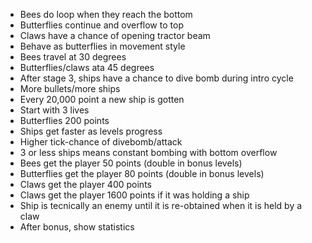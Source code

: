 - Bees do loop when they reach the bottom
- Butterflies continue and overflow to top
- Claws have a chance of opening tractor beam
- Behave as butterflies in movement style
- Bees travel at 30 degrees
- Butterflies/claws ata 45 degrees
- After stage 3, ships have a chance to dive bomb during intro cycle
- More bullets/more ships
- Every 20,000 point a new ship is gotten
- Start with 3 lives
- Butterflies 200 points
- Ships get faster as levels progress
- Higher tick-chance of divebomb/attack
- 3 or less ships means constant bombing with bottom overflow
- Bees get the player 50 points (double in bonus levels)
- Butterflies get the player 80 points (double in bonus levels)
- Claws get the player 400 points
- Claws get the player 1600 points if it was holding a ship
- Ship is tecnically an enemy until it is re-obtained when it is held by a claw
- After bonus, show statistics
